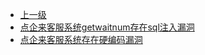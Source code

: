 * [上一级](docs/wy876_poc/)
* [点企来客服系统getwaitnum存在sql注入漏洞](docs/wy876_poc/%E7%82%B9%E4%BC%81%E6%9D%A5%E5%AE%A2%E6%9C%8D%E7%B3%BB%E7%BB%9F/%E7%82%B9%E4%BC%81%E6%9D%A5%E5%AE%A2%E6%9C%8D%E7%B3%BB%E7%BB%9Fgetwaitnum%E5%AD%98%E5%9C%A8sql%E6%B3%A8%E5%85%A5%E6%BC%8F%E6%B4%9E.md)
* [点企来客服系统存在硬编码漏洞](docs/wy876_poc/%E7%82%B9%E4%BC%81%E6%9D%A5%E5%AE%A2%E6%9C%8D%E7%B3%BB%E7%BB%9F/%E7%82%B9%E4%BC%81%E6%9D%A5%E5%AE%A2%E6%9C%8D%E7%B3%BB%E7%BB%9F%E5%AD%98%E5%9C%A8%E7%A1%AC%E7%BC%96%E7%A0%81%E6%BC%8F%E6%B4%9E.md)
